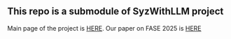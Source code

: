 ## This repo is a submodule of SyzWithLLM project
Main page of the project is [HERE](https://github.com/SpencerL-Y/SyzWithLLM).
Our paper on FASE 2025 is [HERE](https://arxiv.org/abs/2503.02301)
